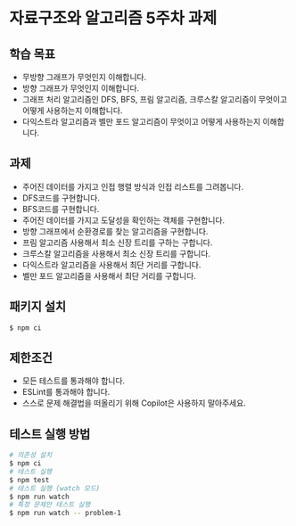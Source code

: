 # 자료구조와 알고리즘 5주차 과제

## 학습 목표

- 무방향 그래프가 무엇인지 이해합니다.
- 방향 그래프가 무엇인지 이해합니다.
- 그래프 처리 알고리즘인 DFS, BFS, 프림 알고리즘, 크루스칼 알고리즘이 무엇이고 어떻게 사용하는지 이해합니다.
- 다익스트라 알고리즘과 벨만 포드 알고리즘이 무엇이고 어떻게 사용하는지 이해합니다. 


## 과제

- 주어진 데이터를 가지고 인접 행렬 방식과 인접 리스트를 그려봅니다.
- DFS코드를 구현합니다.
- BFS코드를 구현합니다.
- 주어진 데이터를 가지고 도달성을 확인하는 객체를 구현합니다.
- 방향 그래프에서 순환경로를 찾는 알고리즘을 구현합니다.
- 프림 알고리즘 사용해서 최소 신장 트리를 구하는 구합니다.
- 크루스칼 알고리즘을 사용해서 최소 신장 트리를 구합니다.
- 다익스트라 알고리즘을 사용해서 최단 거리를 구합니다.
- 벨만 포드 알고리즘을 사용해서 최단 거리를 구합니다.

## 패키지 설치

```bash
$ npm ci
```

## 제한조건

- 모든 테스트를 통과해야 합니다.
- ESLint를 통과해야 합니다.
- 스스로 문제 해결법을 떠올리기 위해 Copilot은 사용하지 말아주세요.

## 테스트 실행 방법

```bash
# 의존성 설치
$ npm ci
# 테스트 실행
$ npm test
# 테스트 실행 (watch 모드)
$ npm run watch
# 특정 문제만 테스트 실행
$ npm run watch -- problem-1
```
